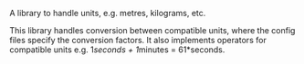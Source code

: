 A library to handle units, e.g. metres, kilograms, etc.

This library handles conversion between compatible units, where the config files specify the conversion factors. It also implements operators for compatible units e.g. 1*seconds + 1*minutes = 61*seconds.
